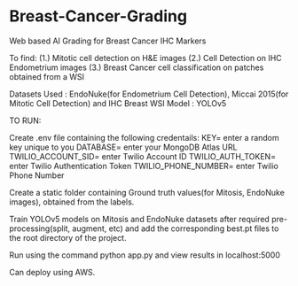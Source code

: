 # Breast-Cancer-Grading
Web based AI Grading for Breast Cancer IHC Markers

To find:
(1.) Mitotic cell detection on H&E images
(2.) Cell Detection on IHC Endometrium images
(3.) Breast Cancer cell classification on patches obtained from a WSI



Datasets Used : EndoNuke(for Endometrium Cell Detection), Miccai 2015(for Mitotic Cell Detection) and IHC Breast WSI
Model : YOLOv5


TO RUN:

Create .env file containing the following credentails:
KEY= enter a random key unique to you
DATABASE= enter your MongoDB Atlas URL
TWILIO_ACCOUNT_SID= enter Twilio Account ID
TWILIO_AUTH_TOKEN= enter Twilio Authentication Token
TWILIO_PHONE_NUMBER= enter Twilio Phone Number

Create a static folder containing Ground truth values(for Mitosis, EndoNuke images), obtained from the labels.

Train YOLOv5 models on Mitosis and EndoNuke datasets after required pre-processing(split, augment, etc) and add the corresponding best.pt files to the root directory of the project.

Run using the command python app.py and view results in localhost:5000

Can deploy using AWS.
